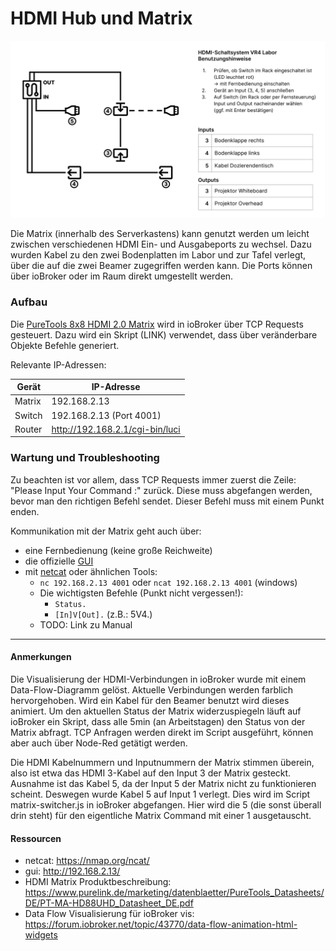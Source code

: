 # HDMI Hub und Matrix

<!-- *Bilder/Diagramme, Schaltpläne, etc. (wo sinnvoll) einfügen* -->
![Diagramm](images/Switch-Diagramm.png)

<!-- → Verwendung: Was macht das? Wie kann man das benutzen?, … -->
<!-- - Nutzung des HDMI-Switches um leicht zwischen verschiedenen HDMI Ein- und Ausgabeports zu wechseln
- Umstellen möglich über ioBroker -->

Die Matrix (innerhalb des Serverkastens) kann genutzt werden um leicht zwischen verschiedenen HDMI Ein- und Ausgabeports zu wechsel. Dazu wurden Kabel zu den zwei Bodenplatten im Labor und zur Tafel verlegt, über die auf die zwei Beamer zugegriffen werden kann.
Die Ports können über ioBroker oder im Raum direkt umgestellt werden.


### Aufbau
<!-- → z.B.: Verkabelung, Infrastruktur, Ort,  -->
<!-- - [PureTools 8x8 HDMI 2.0 Matrix](https://www.purelink.de/marketing/datenblaetter/PureTools_Datasheets/DE/PT-MA-HD88UHD_Datasheet_DE.pdf)
- Steuerung in ioBroker über TCP Requests mithilfe eines Skripts:
  - LINK Script 
  - TCP Request werden aus Eingaben der Outputs/Inputs generiert und dann an die Matrix geschickt -->

Die [PureTools 8x8 HDMI 2.0 Matrix](https://www.purelink.de/marketing/datenblaetter/PureTools_Datasheets/DE/PT-MA-HD88UHD_Datasheet_DE.pdf) wird in ioBroker über TCP Requests gesteuert. Dazu wird ein Skript (LINK) verwendet, dass über veränderbare Objekte Befehle generiert.

Relevante IP-Adressen:

|  Gerät  | IP-Adresse  |
|---------|-------------|
| Matrix  | 192.168.2.13|
| Switch  | 192.168.2.13 (Port 4001) |
| Router  | http://192.168.2.1/cgi-bin/luci |


### Wartung und Troubleshooting
<!-- → Wie kommt man ran?, Was kann man einfach ändern?, Bugs, die uns begegnet sind und wie sie gelöst wurden, … -->
<!-- - TCP Requests geben immer zuerst die Zeile: "Please Input Your Command :" zurück. Diese muss anfangs abgefangen werden -->
Zu beachten ist vor allem, dass TCP Requests immer zuerst die Zeile: "Please Input Your Command :" zurück. Diese muss abgefangen werden, bevor man den richtigen Befehl sendet.
Dieser Befehl muss mit einem Punkt enden.

Kommunikation mit der Matrix geht auch über:
- eine Fernbedienung (keine große Reichweite)
- die offizielle [GUI](http://192.168.2.13/)
- mit [netcat](https://nmap.org/ncat/) oder ähnlichen Tools:
  - `nc 192.168.2.13 4001` oder `ncat 192.168.2.13 4001` (windows)
  - Die wichtigsten Befehle (Punkt nicht vergessen!): 
    - `Status.`
    - `[In]V[Out].` (z.B.: 5V4.)
  - TODO: Link zu Manual

---

#### Anmerkungen
<!-- → Zusätzlicher Punkt für Notizen/Anmerkungen, etc. (wenn nichts wichtiges, dann weglassen) -->
<!-- - Visualisierung der HDMI-Verbindungen über ein Data-Flow-Diagramm:
  - Aktuelle Verbindungen werden farblich hervorgehoben und wird ein Kabel für den Beamer benutzt wird dieses animiert
  - TODO: BILD
- Um den aktuellen Status der Matrix widerzuspiegeln läuft auf ioBroker ein Skript, dass alle 5min (Arbeitstag) den Status von der Matrix abfragt
- TCP Anfragen werden direkt im Script ausgeführt, können aber auch über Node-Red getätigt werden
- Die HDMI Kabelnummern und Inputnummern der Matrix stimmern überein, also z.B.: HDMI 3 auf Input 3 der Matrix
  - ABER: Input 5 der Matrix funktioniert nicht, deswegen wurde das HDMI Kabel 5 auf Input 1 verlegt. Dies wird im Script matrix-switcher.js in ioBroker abgefangen. Hier wird die 5 (die sonst überall drin steht) für den eigentliche Matrix Command mit einer 1  ausgetauscht -->

Die Visualisierung der HDMI-Verbindungen in ioBroker wurde mit einem Data-Flow-Diagramm gelöst. 
Aktuelle Verbindungen werden farblich hervorgehoben. Wird ein Kabel für den Beamer benutzt wird dieses animiert.
Um den aktuellen Status der Matrix widerzuspiegeln läuft auf ioBroker ein Skript, dass alle 5min (an Arbeitstagen) den Status von der Matrix abfragt.
TCP Anfragen werden direkt im Script ausgeführt, können aber auch über Node-Red getätigt werden.

Die HDMI Kabelnummern und Inputnummern der Matrix stimmen überein, also ist etwa das HDMI 3-Kabel auf den Input 3 der Matrix gesteckt.
Ausnahme ist das Kabel 5, da der Input 5 der Matrix nicht zu funktionieren scheint. Deswegen wurde Kabel 5 auf Input 1 verlegt. Dies wird im Script matrix-switcher.js in ioBroker abgefangen. Hier wird die 5 (die sonst überall drin steht) für den eigentliche Matrix Command mit einer 1 ausgetauscht.


#### Ressourcen 
<!-- → Verwendete Tutorials, Materialien, Quellenangaben, etc. (wenn nichts wichtiges, dann weglassen) -->
- netcat: https://nmap.org/ncat/
- gui: http://192.168.2.13/
- HDMI Matrix Produktbeschreibung: https://www.purelink.de/marketing/datenblaetter/PureTools_Datasheets/DE/PT-MA-HD88UHD_Datasheet_DE.pdf
- Data Flow Visualisierung für ioBroker vis: https://forum.iobroker.net/topic/43770/data-flow-animation-html-widgets

